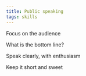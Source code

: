 ```yaml
---
title: Public speaking
tags: skills
---
```



Focus on the audience  

What is the bottom line?

Speak clearly, with enthusiasm 

Keep it short and sweet 